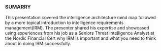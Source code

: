 ### SUMARRY
This presentation covered the intelligence architecture mind map followed by a more topical introduction to intelligence requirements management(IRM). The presenter shared his expertise and showcased using experiences from his job as a Seniors Threat Intelligence Analyst at the Nordic Financial Cert why IRM is important and what you need to think about in doing IRM successfully.
